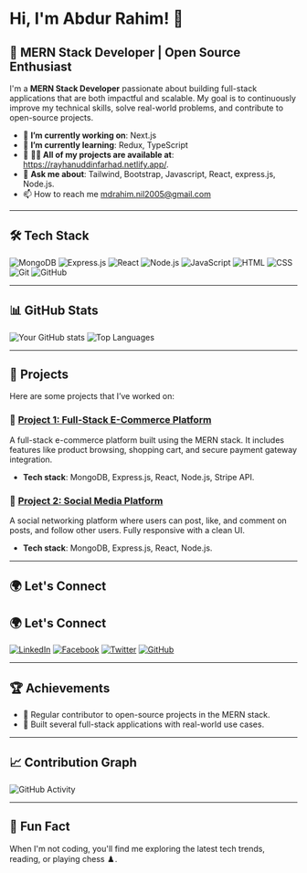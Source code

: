 # Hi, I'm Abdur Rahim! 👋

## 🚀 MERN Stack Developer | Open Source Enthusiast

I'm a **MERN Stack Developer** passionate about building full-stack applications that are both impactful and scalable. My goal is to continuously improve my technical skills, solve real-world problems, and contribute to open-source projects.

- 🔭 **I’m currently working on**: Next.js
- 🌱 **I’m currently learning**: Redux, TypeScript
- 👯 **👨‍💻 All of my projects are available at**: https://rayhanuddinfarhad.netlify.app/.
- 💬 **Ask me about**: Tailwind, Bootstrap, Javascript, React, express.js, Node.js.
- 📫 How to reach me mdrahim.nil2005@gmail.com

---

## 🛠️ Tech Stack

![MongoDB](https://img.shields.io/badge/-MongoDB-47A248?style=flat-square&logo=mongodb&logoColor=white)
![Express.js](https://img.shields.io/badge/-Express.js-000000?style=flat-square&logo=express&logoColor=white)
![React](https://img.shields.io/badge/-React-61DAFB?style=flat-square&logo=react&logoColor=white)
![Node.js](https://img.shields.io/badge/-Node.js-339933?style=flat-square&logo=node.js&logoColor=white)
![JavaScript](https://img.shields.io/badge/-JavaScript-F7DF1E?style=flat-square&logo=javascript&logoColor=black)
![HTML](https://img.shields.io/badge/-HTML-E34F26?style=flat-square&logo=html5&logoColor=white)
![CSS](https://img.shields.io/badge/-CSS-1572B6?style=flat-square&logo=css3&logoColor=white)
![Git](https://img.shields.io/badge/-Git-F05032?style=flat-square&logo=git&logoColor=white)
![GitHub](https://img.shields.io/badge/-GitHub-181717?style=flat-square&logo=github&logoColor=white)

---

## 📊 GitHub Stats

![Your GitHub stats](https://github-readme-stats.vercel.app/api?username=your-username&show_icons=true&theme=radical)
![Top Languages](https://github-readme-stats.vercel.app/api/top-langs/?username=your-username&layout=compact&theme=radical)

---

## 📂 Projects

Here are some projects that I’ve worked on:

### 🌟 [Project 1: Full-Stack E-Commerce Platform](https://github.com/your-username/project-1)
A full-stack e-commerce platform built using the MERN stack. It includes features like product browsing, shopping cart, and secure payment gateway integration.
- **Tech stack**: MongoDB, Express.js, React, Node.js, Stripe API.

### 🌟 [Project 2: Social Media Platform](https://github.com/your-username/project-2)
A social networking platform where users can post, like, and comment on posts, and follow other users. Fully responsive with a clean UI.
- **Tech stack**: MongoDB, Express.js, React, Node.js.

---

## 🌍 Let's Connect

## 🌍 Let's Connect

[![LinkedIn](https://img.shields.io/badge/LinkedIn-0077B5?style=for-the-badge&logo=linkedin&logoColor=white)](https://www.linkedin.com/in/your-profile)
[![Facebook](https://img.shields.io/badge/Facebook-1877F2?style=for-the-badge&logo=facebook&logoColor=white)](https://www.facebook.com/profile.php?id=100071716281782)
[![Twitter](https://img.shields.io/badge/Twitter-1DA1F2?style=for-the-badge&logo=twitter&logoColor=white)](https://twitter.com/your-twitter)
[![GitHub](https://img.shields.io/badge/GitHub-181717?style=for-the-badge&logo=github&logoColor=white)](https://github.com/your-username)



---

## 🏆 Achievements

- 🌟 Regular contributor to open-source projects in the MERN stack.
- 🌟 Built several full-stack applications with real-world use cases.

---

## 📈 Contribution Graph

![GitHub Activity](https://github-readme-activity-graph.cyclic.app/graph?username=your-username&theme=react-dark&bg_color=20232a&hide_border=true)

---

## 💬 Fun Fact
When I'm not coding, you'll find me exploring the latest tech trends, reading, or playing chess ♟️.
